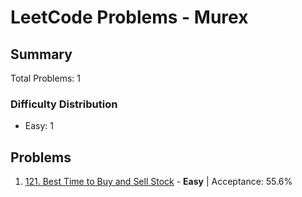 # LeetCode Problems - Murex

## Summary
Total Problems: 1

### Difficulty Distribution

- Easy: 1

## Problems

1. [121. Best Time to Buy and Sell Stock](https://leetcode.com/problems/best-time-to-buy-and-sell-stock/) - **Easy** | Acceptance: 55.6%